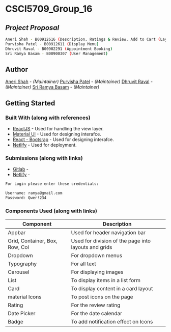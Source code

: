 # CSCI5709_Group_16
## _Project Proposal_

```sh
Aneri Shah - B00912616 (Description, Ratings & Review, Add to Cart (Layout Design))
Purvisha Patel - B00912611 (Display Menu)
Dhruvit Raval - B00902291 (Appointment Booking)
Sri Ramya Basam - B00900307 (User Management)
```

## Author
[Aneri Shah](an235252@dal.ca) - *(Maintainer)*
[Purvisha Patel](pr542178@dal.ca) - *(Maintainer)*
[Dhruvit Raval](dh343307@dal.ca) - *(Maintainer)*
[Sri Ramya Basam](sr881461@dal.ca) - *(Maintainer)*

## Getting Started

### Built With (along with references)

* [ReactJS](https://reactjs.org/) - Used for handling the view layer.
* [Material UI](https://mui.com/) - Used for designing interafce.
* [React - Bootsrap](https://react-bootstrap.netlify.app/) - Used for designing interafce.
* [Netlify](https://www.netlify.com/) - Used for deployment.

### Submissions (along with links)
* [Gitlab](https://reactjs.org/) - 
* [Netlify](https://mui.com/) - 

```sh
For Login please enter these credentials:

Username: ramya@gmail.com
Password: Qwer!234
```

### Components Used (along with links)
| Component | Description |
| ------ | ------ |
| Appbar | Used for header navigation bar |
| Grid, Container, Box, Row, Col | Used for division of the page into layouts and grids |
| Dropdown | For dropdown menus |
| Typography | For all text |
| Carousel | For displaying images |
| List | To display items in a list form |
| Card | To display content in a card layout |
| material Icons | To post icons on the page |
| Rating | For the review rating  |
| Date Picker | For the date calendar |
| Badge | To add notification effect on Icons |
